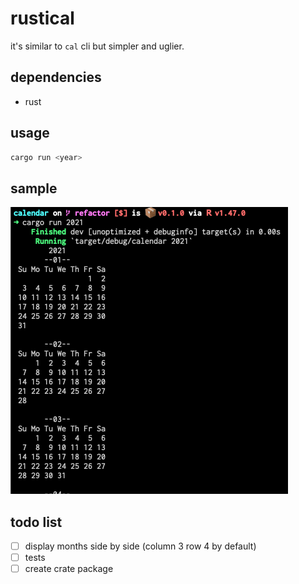 # rustical

it's similar to `cal` cli but simpler and uglier.

## dependencies

+ rust

## usage

```sh
cargo run <year>
```

## sample

![usage](./doc/calendar-rust.png)

## todo list

+ [ ] display months side by side (column 3 row 4 by default)
+ [ ] tests
+ [ ] create crate package